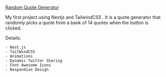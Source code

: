 [Random Quote Generator](https://nextjs-random-quote-lr9xfedy2-lucasdota.vercel.app/)

My first project using Nextjs and TailwindCSS . It is a quote generator that randomly picks a quote from a bank of 14 quotes when the button is clicked.

Details:

    - Next.js
    - TailWindCSS
    - Animations
    - Dynamic Twitter Sharing
    - Font Awesome Icons
    - Respondive Design
    

